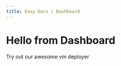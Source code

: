 ```yaml
---
title: Easy Docs | Dashboard
---
```


# Hello from Dashboard

Try out our awesome vm deployer
<tf-caprover></tf-caprover>